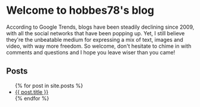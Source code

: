 # Welcome to hobbes78's blog

According to Google Trends, blogs have been steadily declining since 2009, with all the social networks that have been popping up. Yet, I still believe they're the unbeatable medium for expressing a mix of text, images and video, with way more freedom. So welcome, don't hesitate to chime in with comments and questions and I hope you leave wiser than you came!

## Posts

<ul>
  {% for post in site.posts %}
    <li>
      <a href="{{ post.url }}">{{ post.title }}</a>
    </li>
  {% endfor %}
</ul>
